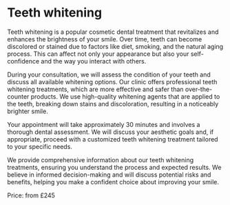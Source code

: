 # Teeth whitening

Teeth whitening is a popular cosmetic dental treatment that revitalizes and enhances the brightness of your smile. Over time, teeth can become discolored or stained due to factors like diet, smoking, and the natural aging process. This can affect not only your appearance but also your self-confidence and the way you interact with others.

During your consultation, we will assess the condition of your teeth and discuss all available whitening options. Our clinic offers professional teeth whitening treatments, which are more effective and safer than over-the-counter products. We use high-quality whitening agents that are applied to the teeth, breaking down stains and discoloration, resulting in a noticeably brighter smile.

Your appointment will take approximately 30 minutes and involves a thorough dental assessment. We will discuss your aesthetic goals and, if appropriate, proceed with a customized teeth whitening treatment tailored to your specific needs.

We provide comprehensive information about our teeth whitening treatments, ensuring you understand the process and expected results. We believe in informed decision-making and will discuss potential risks and benefits, helping you make a confident choice about improving your smile.

Price: from £245




